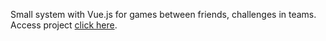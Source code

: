 Small system with Vue.js for games between friends, challenges in teams.
Access project <a href="https://lucasmenchon.github.io/gaming-system/" target="_blank">click here</a>.
